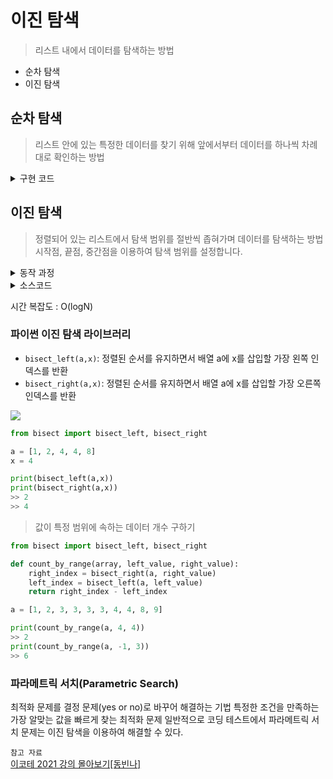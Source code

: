 # 이진 탐색
> 리스트 내에서 데이터를 탐색하는 방법

- 순차 탐색
- 이진 탐색

## 순차 탐색
> 리스트 안에 있는 특정한 데이터를 찾기 위해 앞에서부터 데이터를 하나씩 차례대로 확인하는 방법

<details>
<summary>구현 코드</summary>
<div markdown=“1”>

```python
import sys

N, target = sys.stdin.readline().rstrip().split()
N = int(N)
array = sys.stdin.readline().rstrip().split()

for i in range(N):
	if array[i] == target:
    	print(array[i],i+1)
        break
```
  
</div>
</details>

## 이진 탐색
> 정렬되어 있는 리스트에서 탐색 범위를 절반씩 좁혀가며 데이터를 탐색하는 방법
시작점, 끝점, 중간점을 이용하여 탐색 범위를 설정합니다.

<details>
<summary>동작 과정</summary>
<div markdown=“1”>

![](https://images.velog.io/images/tonic523/post/d3bc812a-1bee-46ae-9125-d7551c549ba6/image.png)![](https://images.velog.io/images/tonic523/post/df3bb024-747e-4d5a-bad3-d0298fc4a299/image.png)![](https://images.velog.io/images/tonic523/post/c911fe8b-1403-4d29-9662-c1cde118961c/image.png)![](https://images.velog.io/images/tonic523/post/15a45b20-82c5-44ee-917e-8bea7f003ec6/image.png)
  
</div>
</details>

<details>
<summary>소스코드</summary>
<div markdown=“1”>

```python
# 재귀함수로 구현
def binary_search(array,target,start,end):
  if start > end:
    return None
  mid = (start+end) // 2
  # 랒은 경우 중간점 인덱스 반환
  if target == array[mid]:
    return mid
  # 중간점의 값보다 찾고자 하는 값이 작은 경우 왼쪽 확인
  elif target < array[mid]:
    return binary_search(array,target,start,mid-1)
  # 중간점의 값보다 찾고자 하는 값이 큰 경우 오른쪽 확인
  else:
    return binary_search(array,target,mid+1,end)

target = 7
array = [1,3,5,7,9,11,13,15,17,19]
result = binary_search(array,target,0,len(array)-1)
if result:
  print(result+1)
else:
  print(None)
>> 4
```
```python
# 반복문으로 구현
def binary_search(array,target,start,end):
  while start <= end:
    mid = (start + end) // 2
    if array[mid] == target:
      return mid
    elif array[mid] > target:
      end = mid-1
    else:
      start = mid+1
  return None
target = 7
array = [1,3,5,7,9,11,13,15,17,19]
result = binary_search(array,target,0,len(array)-1)
if result:
  print(result+1)
else:
  print(None)
# >> 4
```
  
</div>
</details>

시간 복잡도 : O(logN)

### 파이썬 이진 탐색 라이브러리
- `bisect_left(a,x)`: 정렬된 순서를 유지하면서 배열 a에 x를 삽입할 가장 왼쪽 인덱스를 반환
- `bisect_right(a,x)`: 정렬된 순서를 유지하면서 배열 a에 x를 삽입할 가장 오른쪽 인덱스를 반환

![](https://images.velog.io/images/tonic523/post/11c600ab-53ad-4120-91a4-a81ed0e1bb36/image.png)

```python
from bisect import bisect_left, bisect_right

a = [1, 2, 4, 4, 8]
x = 4

print(bisect_left(a,x))
print(bisect_right(a,x))
>> 2
>> 4
```

> 값이 특정 범위에 속하는 데이터 개수 구하기

```python
from bisect import bisect_left, bisect_right

def count_by_range(array, left_value, right_value):
	right_index = bisect_right(a, right_value)
    left_index = bisect_left(a, left_value)
    return right_index - left_index

a = [1, 2, 3, 3, 3, 3, 4, 4, 8, 9]

print(count_by_range(a, 4, 4))
>> 2
print(count_by_range(a, -1, 3))
>> 6
```

### 파라메트릭 서치(Parametric Search)
최적화 문제를 결정 문제(yes or no)로 바꾸어 해결하는 기법
특정한 조건을 만족하는 가장 알맞는 값을 빠르게 찾는 최적화 문제
일반적으로 코딩 테스트에서 파라메트릭 서치 문제는 이진 탐색을 이용하여 해결할 수 있다.

`참고 자료`\
[이코테 2021 강의 몰아보기[동빈나]](https://www.youtube.com/watch?v=94RC-DsGMLo)